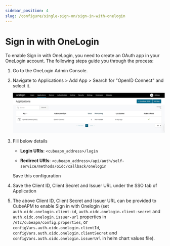 ```yaml
---
sidebar_position: 4
slug: /configure/single-sign-on/sign-in-with-onelogin
---
```


# Sign in with OneLogin

To enable Sign in with OneLogin, you need to create an OAuth app in your OneLogin account. The following steps guide you through the process:

1. Go to the OneLogin Admin Console.

2. Navigate to Applications > Add App > Search for "OpenID Connect" and select it.

   ![Application's Page](/img/configure/oauth/single-sign-on/application-page.png)

3. Fill below details

   - **Login URIs**: `<cubeapm_address>/login`

   - **Redirect URIs**: `<cubeapm_address>/api/auth/self-service/methods/oidc/callback/onelogin`

    Save this configuration

4. Save the Client ID, Client Secret and Issuer URL under the SSO tab of Application

5. The above Client ID, Client Secret and Issuer URL can be provided to CubeAPM to enable Sign in with Onelogin (set `auth.oidc.onelogin.client-id`, `auth.oidc.onelogin.client-secret` and `auth.oidc.onelogin.issuer-url` properties in `/etc/cubeapm/config.properties`, or `configVars.auth.oidc.onelogin.clientId`, `configVars.auth.oidc.onelogin.clientSecret` and `configVars.auth.oidc.onelogin.issuerUrl` in helm chart values file).